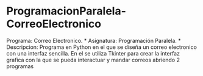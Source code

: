 # ProgramacionParalela-CorreoElectronico
Programa: Correo Electronico. * Asignatura: Programación Paralela. * Descripcion: Programa en Python en el que se diseña un correo electronico con una interfaz sencilla. En el se utiliza Tkinter para crear la interfaz grafica con la que se pueda interactuar y mandar correos abriendo 2 programas
